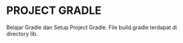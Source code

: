 # PROJECT GRADLE

Belajar Gradle dan Setup Project Gradle. File build.gradle terdapat di directory lib.

